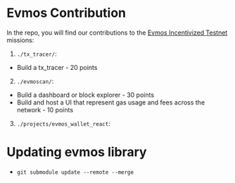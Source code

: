 # Evmos Contribution
In the repo, you will find our contributions to the [Evmos Incentivized Testnet](https://evmos.blog/evmos-incentivized-testnet-event-the-mars-meteor-missions-bbbb7ffa1b7c) missions:
1. `./tx_tracer/`:
- Build a tx_tracer - 20 points

2. `./evmoscan/`:
- Build a dashboard or block explorer - 30 points
- Build and host a UI that represent gas usage and fees across the network - 10 points

3. `./projects/evmos_wallet_react`:


# Updating evmos library
- `git submodule update --remote --merge`
